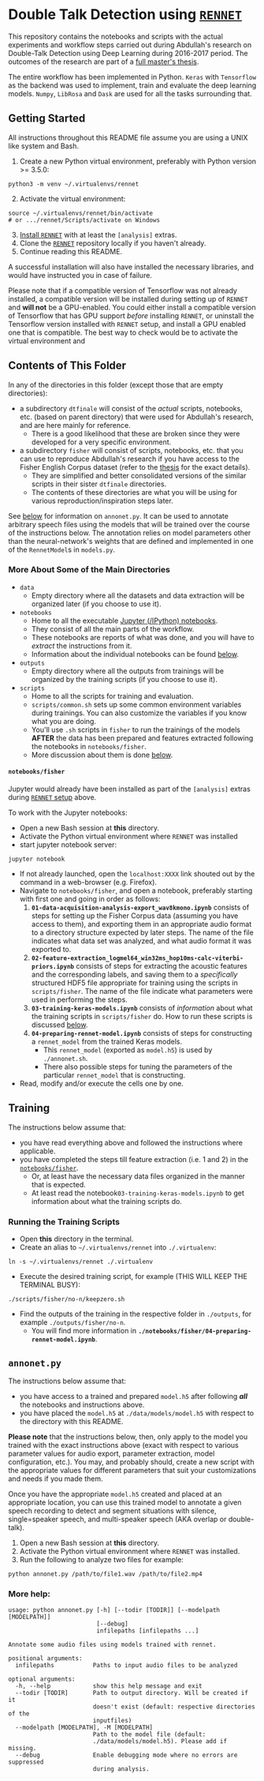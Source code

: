 # Double Talk Detection using [`RENNET`](https://github.com/fraunhofer-iais/rennet)

This repository contains the notebooks and scripts with the actual experiments and workflow steps carried out during Abdullah's research on Double-Talk Detection using Deep Learning during 2016-2017 period.
The outcomes of the research are part of a [full master's thesis](http://publica.fraunhofer.de/documents/N-477004.html).

The entire workflow has been implemented in Python.
`Keras` with `Tensorflow` as the backend was used to implement, train and evaluate the deep learning models.
`Numpy`, `LibRosa` and `Dask` are used for all the tasks surrounding that.

## Getting Started
All instructions throughout this README file assume you are using a UNIX like system and Bash.

1. Create a new Python virtual environment, preferably with Python version >= 3.5.0:
```
python3 -m venv ~/.virtualenvs/rennet
```
2. Activate the virtual environment:
```
source ~/.virtualenvs/rennet/bin/activate  
# or .../rennet/Scripts/activate on Windows
```
3. [Install `RENNET`](https://github.com/fraunhofer-iais/rennet/#installation) with at least the `[analysis]` extras.
4. Clone the [`RENNET`](https://github.com/fraunhofer-iais/rennet) repository locally if you haven't already.
5. Continue reading this README.

A successful installation will also have installed the necessary libraries, and would have instructed you in case of failure.

Please note that if a compatible version of Tensorflow was not already installed, a compatible version will be installed during setting up of `RENNET` and **will not** be a GPU-enabled.
You could either install a compatible version of Tensorflow that has GPU support _before_ installing `RENNET`,
or uninstall the Tensorflow version installed with `RENNET` setup, and install a GPU enabled one that is compatible. The best way to check would be to activate the virtual environment and

## Contents of This Folder
In any of the directories in this folder (except those that are empty directories):
- a subdirectory `dtfinale` will consist of the _actual_ scripts, notebooks, etc. (based on parent directory) that were used for Abdullah's research, and are here mainly for reference.
    + There is a good likelihood that these are broken since they were developed for a very specific environment.
- a subdirectory `fisher` will consist of scripts, notebooks, etc. that you can use to reproduce Abdullah's research if you have access to the Fisher English Corpus dataset (refer to the [thesis](http://publica.fraunhofer.de/documents/N-477004.html) for the exact details).
    + They are simplified and better consolidated versions of the similar scripts in their sister `dtfinale` directories.
    + The contents of these directories are what you will be using for various reproduction/inspiration steps later.

See [below](#annonet-py) for information on `annonet.py`.
It can be used to annotate arbitrary speech files using the models that will be trained over the course of the instructions below.
The annotation relies on model parameters other than the neural-network's weights that are defined and implemented in one of the `RennetModel`s in `models.py`.

### More About Some of the Main Directories
- `data`
    + Empty directory where all the datasets and data extraction will be organized later (if you choose to use it).
- `notebooks`
    + Home to all the executable [Jupyter (/IPython) notebooks](http://jupyter.org/).
    + They consist of all the main parts of the workflow.
    + These notebooks are reports of what was done, and you will have to _extract_ the instructions from it.
    + Information about the individual notebooks can be found [below](#notebooks-fisher).
- `outputs`
    + Empty directory where all the outputs from trainings will be organized by the training scripts (if you choose to use it).
- `scripts`
    + Home to all the scripts for training and evaluation.
    + `scripts/common.sh` sets up some common environment variables during trainings. You can also customize the variables if you know what you are doing.
    + You'll use `.sh` scripts in `fisher` to run the trainings of the models __AFTER__ the data has been prepared and features extracted following the notebooks in `notebooks/fisher`.
    + More discussion about them is done [below](#training).


#### `notebooks/fisher`
Jupyter would already have been installed as part of the `[analysis]` extras during [`RENNET` setup](#getting-started) above.

To work with the Jupyter notebooks:
- Open a new Bash session at **this** directory.
- Activate the Python virtual environment where `RENNET` was installed
- start jupyter notebook server:
```
jupyter notebook
```
- If not already launched, open the `localhost:XXXX` link shouted out by the command in a web-browser (e.g. Firefox).
- Navigate to `notebooks/fisher`, and open a notebook, preferably starting with first one and going in order as follows:
    1. **`01-data-acquisition-analysis-export_wav8kmono.ipynb`** consists of steps for setting up the Fisher Corpus data (assuming you have access to them), and exporting them in an appropriate audio format to a directory structure expected by later steps. The name of the file indicates what data set was analyzed, and what audio format it was exported to.
    2. **`02-feature-extraction_logmel64_win32ms_hop10ms-calc-viterbi-priors.ipynb`** consists of steps for extracting the acoustic features and the corresponding labels, and saving them to a _specifically_ structured HDF5 file appropriate for training using the scripts in `scripts/fisher`. The name of the file indicate what parameters were used in performing the steps.
    3. **`03-training-keras-models.ipynb`** consists of _information_ about what the training scripts in `scripts/fisher` do. How to run these scripts is discussed [below](#training).
    4. **`04-preparing-rennet-model.ipynb`** consists of steps for constructing a `rennet_model` from the trained Keras models.
        * This `rennet_model` (exported as `model.h5`) is used by `./annonet.sh`.
        * There also possible steps for tuning the parameters of the particular `rennet_model` that is constructing.
- Read, modify and/or execute the cells one by one.

## Training
The instructions below assume that:
- you have read everything above and followed the instructions where applicable.
- you have completed the steps till feature extraction (i.e. 1 and 2) in the [`notebooks/fisher`](#notebooks-fisher).
    + Or, at least have the necessary data files organized in the manner that is expected.
    + At least read the notebook`03-training-keras-models.ipynb` to get information about what the training scripts do.

### Running the Training Scripts
- Open **this** directory in the terminal.
- Create an alias to `~/.virtualenvs/rennet` into `./.virtualenv`:
```
ln -s ~/.virtualenvs/rennet ./.virtualenv
```
- Execute the desired training script, for example (THIS WILL KEEP THE TERMINAL BUSY):
```
./scripts/fisher/no-n/keepzero.sh
```
- Find the outputs of the training in the respective folder in `./outputs`, for example `./outputs/fisher/no-n`.
    + You will find more information in **`./notebooks/fisher/04-preparing-rennet-model.ipynb`**.

## `annonet.py`
The instructions below assume that:
- you have access to a trained and prepared `model.h5` after following _**all**_ the notebooks and instructions above.
- you have placed the `model.h5` at `./data/models/model.h5` with respect to the directory with this README.

**Please note** that the instructions below, then, only apply to the model you trained with the exact instructions above (exact with respect to various parameter values for audio export, parameter extraction, model configuration, etc.). You may, and probably should, create a new script with the appropriate values for different parameters that suit your customizations and needs if you made them.

Once you have the appropriate `model.h5` created and placed at an appropriate location,
you can use this trained model to annotate a given speech recording to detect and segment situations with
silence, single=speaker speech, and multi-speaker speech (AKA overlap or double-talk).
1. Open a new Bash session at **this** directory.
2. Activate the Python virtual environment where `RENNET` was installed.
3. Run the following to analyze two files for example:
```
python annonet.py /path/to/file1.wav /path/to/file2.mp4
```

### More help:
```
usage: python annonet.py [-h] [--todir [TODIR]] [--modelpath [MODELPATH]]
                         [--debug]
                         infilepaths [infilepaths ...]

Annotate some audio files using models trained with rennet.

positional arguments:
  infilepaths           Paths to input audio files to be analyzed

optional arguments:
  -h, --help            show this help message and exit
  --todir [TODIR]       Path to output directory. Will be created if it
                        doesn't exist (default: respective directories of the
                        inputfiles)
  --modelpath [MODELPATH], -M [MODELPATH]
                        Path to the model file (default:
                        ./data/models/model.h5). Please add if missing.
  --debug               Enable debugging mode where no errors are suppressed
                        during analysis.
```
